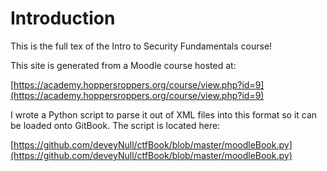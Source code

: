 # Introduction

This is the full tex of the Intro to Security Fundamentals course!



This site is generated from a Moodle course hosted at:

[https://academy.hoppersroppers.org/course/view.php?id=9](https://academy.hoppersroppers.org/course/view.php?id=9)

I wrote a Python script to parse it out of XML files into this format so it can be loaded onto GitBook. The script is located here:

[https://github.com/deveyNull/ctfBook/blob/master/moodleBook.py](https://github.com/deveyNull/ctfBook/blob/master/moodleBook.py)
